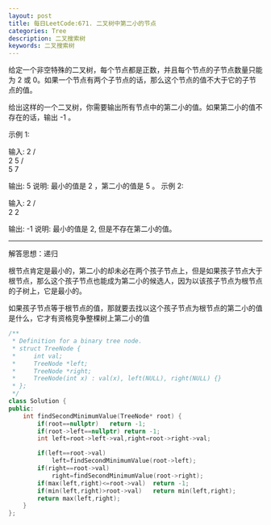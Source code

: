 ```yaml
---
layout: post
title: 每日LeetCode:671. 二叉树中第二小的节点
categories: Tree
description: 二叉搜索树
keywords: 二叉搜索树
---
```


给定一个非空特殊的二叉树，每个节点都是正数，并且每个节点的子节点数量只能为 2 或 0。如果一个节点有两个子节点的话，那么这个节点的值不大于它的子节点的值。 

给出这样的一个二叉树，你需要输出所有节点中的第二小的值。如果第二小的值不存在的话，输出 -1 。

示例 1:

输入: 
    2
   / \
  2   5
     / \
    5   7

输出: 5
说明: 最小的值是 2 ，第二小的值是 5 。
示例 2:

输入: 
    2
   / \
  2   2

输出: -1
说明: 最小的值是 2, 但是不存在第二小的值。

------

解答思想：递归

根节点肯定是最小的，第二小的却未必在两个孩子节点上，但是如果孩子节点大于根节点，那么这个孩子节点也能成为第二小的候选人，因为以该孩子节点为根节点的子树上，它是最小的。

如果孩子节点等于根节点的值，那就要去找以这个孩子节点为根节点的第二小的值是什么，它才有资格竞争整棵树上第二小的值

```c++
/**
 * Definition for a binary tree node.
 * struct TreeNode {
 *     int val;
 *     TreeNode *left;
 *     TreeNode *right;
 *     TreeNode(int x) : val(x), left(NULL), right(NULL) {}
 * };
 */
class Solution {
public:
    int findSecondMinimumValue(TreeNode* root) {
        if(root==nullptr)   return -1;
        if(root->left==nullptr) return -1;
        int left=root->left->val,right=root->right->val;

        if(left==root->val)
            left=findSecondMinimumValue(root->left);
        if(right==root->val)
            right=findSecondMinimumValue(root->right);
        if(max(left,right)<=root->val)  return -1;
        if(min(left,right)>root->val)   return min(left,right);
        return max(left,right);
    }
};
```

